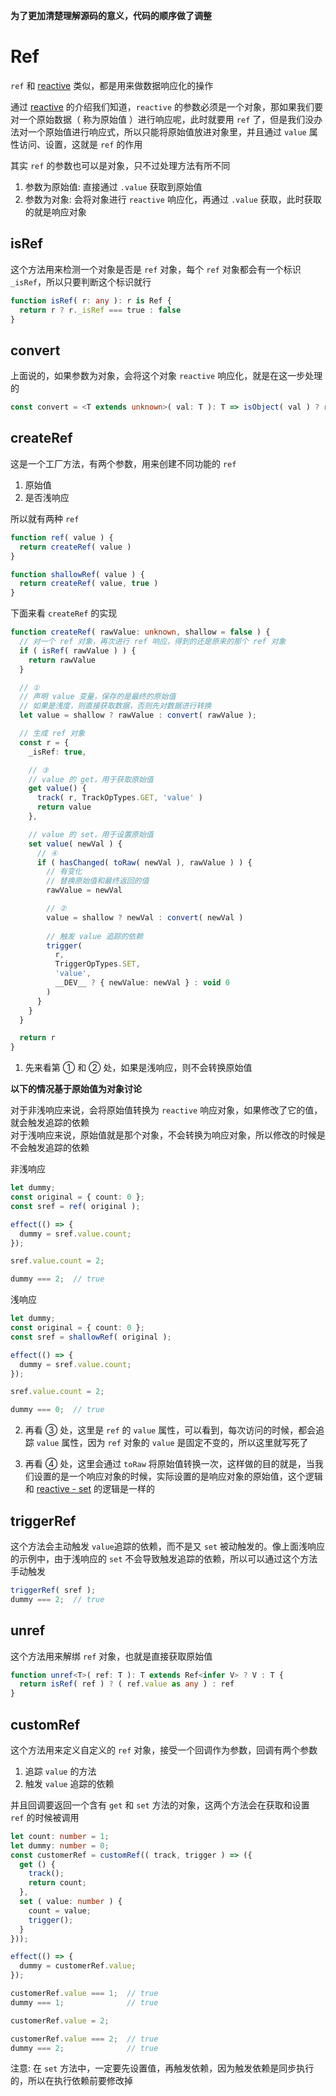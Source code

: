 **为了更加清楚理解源码的意义，代码的顺序做了调整**   

# Ref  
`ref` 和 [reactive](https://github.com/linhaotxl/frontend/tree/master/packages/vue/reactivity/reactive) 类似，都是用来做数据响应化的操作  

通过 [reactive](https://github.com/linhaotxl/frontend/tree/master/packages/vue/reactivity/reactive) 的介绍我们知道，`reactive` 的参数必须是一个对象，那如果我们要对一个原始数据（ 称为原始值 ）进行响应呢，此时就要用 `ref` 了，但是我们没办法对一个原始值进行响应式，所以只能将原始值放进对象里，并且通过 `value` 属性访问、设置，这就是 `ref` 的作用  

其实 `ref` 的参数也可以是对象，只不过处理方法有所不同  
1. 参数为原始值: 直接通过 `.value` 获取到原始值  
2. 参数为对象: 会将对象进行 `reactive` 响应化，再通过 `.value` 获取，此时获取的就是响应对象

## isRef  
这个方法用来检测一个对象是否是 `ref` 对象，每个 `ref` 对象都会有一个标识 `_isRef`，所以只要判断这个标识就行  

```typescript
function isRef( r: any ): r is Ref {
  return r ? r._isRef === true : false
}
```   

## convert  
上面说的，如果参数为对象，会将这个对象 `reactive` 响应化，就是在这一步处理的   

```typescript
const convert = <T extends unknown>( val: T ): T => isObject( val ) ? reactive( val ) : val
```

## createRef   

这是一个工厂方法，有两个参数，用来创建不同功能的 `ref`  
1. 原始值  
2. 是否浅响应  

所以就有两种 `ref`  

```typescript
function ref( value ) {
  return createRef( value )
}

function shallowRef( value ) {
  return createRef( value, true )
}
```  

下面来看 `createRef` 的实现  

```typescript
function createRef( rawValue: unknown, shallow = false ) {
  // 对一个 ref 对象，再次进行 ref 响应，得到的还是原来的那个 ref 对象
  if ( isRef( rawValue ) ) {
    return rawValue
  }

  // ①
  // 声明 value 变量，保存的是最终的原始值
  // 如果是浅度，则直接获取数据，否则先对数据进行转换
  let value = shallow ? rawValue : convert( rawValue );

  // 生成 ref 对象
  const r = {
    _isRef: true,

    // ③
    // value 的 get，用于获取原始值
    get value() {
      track( r, TrackOpTypes.GET, 'value' )
      return value
    },

    // value 的 set，用于设置原始值
    set value( newVal ) {
      // ④
      if ( hasChanged( toRaw( newVal ), rawValue ) ) {
        // 有变化
        // 替换原始值和最终返回的值
        rawValue = newVal

        // ②
        value = shallow ? newVal : convert( newVal )
        
        // 触发 value 追踪的依赖
        trigger(
          r,
          TriggerOpTypes.SET,
          'value',
          __DEV__ ? { newValue: newVal } : void 0
        )
      }
    }
  }

  return r
}
```  

1. 先来看第 ① 和 ② 处，如果是浅响应，则不会转换原始值  

**以下的情况基于原始值为对象讨论**  

对于非浅响应来说，会将原始值转换为 `reactive` 响应对象，如果修改了它的值，就会触发追踪的依赖  
对于浅响应来说，原始值就是那个对象，不会转换为响应对象，所以修改的时候是不会触发追踪的依赖  

非浅响应  

```typescript
let dummy;
const original = { count: 0 };
const sref = ref( original );

effect(() => {
  dummy = sref.value.count;
});

sref.value.count = 2;

dummy === 2;  // true
```  

浅响应  

```typescript
let dummy;
const original = { count: 0 };
const sref = shallowRef( original );

effect(() => {
  dummy = sref.value.count;
});

sref.value.count = 2;

dummy === 0;  // true
```  

2. 再看 ③ 处，这里是 `ref` 的 `value` 属性，可以看到，每次访问的时候，都会追踪 `value` 属性，因为 `ref` 对象的 `value` 是固定不变的，所以这里就写死了  

3. 再看 ④ 处，这里会通过 `toRaw` 将原始值转换一次，这样做的目的就是，当我们设置的是一个响应对象的时候，实际设置的是响应对象的原始值，这个逻辑和 [reactive - set]() 的逻辑是一样的  

## triggerRef   
这个方法会主动触发 `value`追踪的依赖，而不是又 `set` 被动触发的。像上面浅响应的示例中，由于浅响应的 `set` 不会导致触发追踪的依赖，所以可以通过这个方法手动触发  

```typescript
triggerRef( sref );
dummy === 2;  // true
```  

## unref  
这个方法用来解绑 `ref` 对象，也就是直接获取原始值   

```typescript
function unref<T>( ref: T ): T extends Ref<infer V> ? V : T {
  return isRef( ref ) ? ( ref.value as any ) : ref
}
```  

## customRef  
这个方法用来定义自定义的 `ref` 对象，接受一个回调作为参数，回调有两个参数  
1. 追踪 `value` 的方法  
2. 触发 `value` 追踪的依赖  

并且回调要返回一个含有 `get` 和 `set` 方法的对象，这两个方法会在获取和设置 `ref` 的时候被调用  

```typescript
let count: number = 1;
let dummy: number = 0;
const customerRef = customRef(( track, trigger ) => ({
  get () {
    track();
    return count;
  },
  set ( value: number ) {
    count = value;
    trigger();
  }
}));

effect(() => {
  dummy = customerRef.value;
});

customerRef.value === 1;  // true
dummy === 1;              // true

customerRef.value = 2;

customerRef.value === 2;  // true
dummy === 2;              // true
```  

注意: 在 `set` 方法中，一定要先设置值，再触发依赖，因为触发依赖是同步执行的，所以在执行依赖前要修改掉